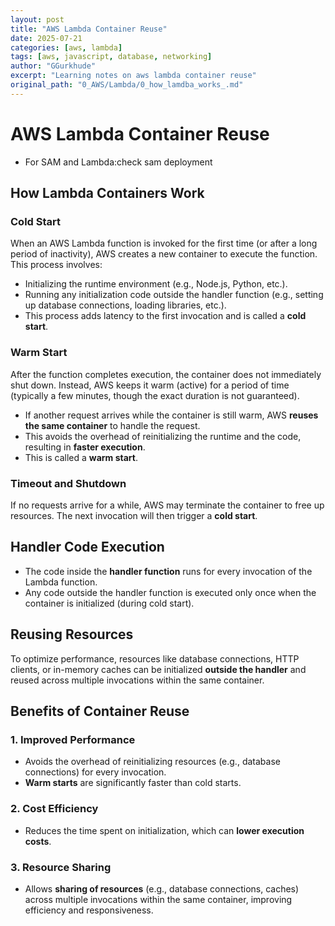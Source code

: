 ```yaml
---
layout: post
title: "AWS Lambda Container Reuse"
date: 2025-07-21
categories: [aws, lambda]
tags: [aws, javascript, database, networking]
author: "GGurkhude"
excerpt: "Learning notes on aws lambda container reuse"
original_path: "0_AWS/Lambda/0_how_lamdba_works_.md"
---
```


# AWS Lambda Container Reuse

- For SAM and Lambda:check sam deployment
## How Lambda Containers Work

### Cold Start
When an AWS Lambda function is invoked for the first time (or after a long period of inactivity), AWS creates a new container to execute the function. This process involves:

- Initializing the runtime environment (e.g., Node.js, Python, etc.).
- Running any initialization code outside the handler function (e.g., setting up database connections, loading libraries, etc.).
- This process adds latency to the first invocation and is called a **cold start**.

### Warm Start
After the function completes execution, the container does not immediately shut down. Instead, AWS keeps it warm (active) for a period of time (typically a few minutes, though the exact duration is not guaranteed).

- If another request arrives while the container is still warm, AWS **reuses the same container** to handle the request.
- This avoids the overhead of reinitializing the runtime and the code, resulting in **faster execution**.
- This is called a **warm start**.

### Timeout and Shutdown
If no requests arrive for a while, AWS may terminate the container to free up resources. The next invocation will then trigger a **cold start**.

## Handler Code Execution
- The code inside the **handler function** runs for every invocation of the Lambda function.
- Any code outside the handler function is executed only once when the container is initialized (during cold start).

## Reusing Resources
To optimize performance, resources like database connections, HTTP clients, or in-memory caches can be initialized **outside the handler** and reused across multiple invocations within the same container.

## Benefits of Container Reuse
### 1. Improved Performance
- Avoids the overhead of reinitializing resources (e.g., database connections) for every invocation.
- **Warm starts** are significantly faster than cold starts.

### 2. Cost Efficiency
- Reduces the time spent on initialization, which can **lower execution costs**.

### 3. Resource Sharing
- Allows **sharing of resources** (e.g., database connections, caches) across multiple invocations within the same container, improving efficiency and responsiveness.

